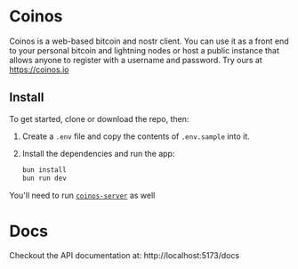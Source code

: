 # Coinos

Coinos is a web-based bitcoin and nostr client. You can use it as a front end to your personal bitcoin and lightning nodes or host a public instance that allows anyone to register with a username and password. Try ours at https://coinos.io

## Install

To get started, clone or download the repo, then:

1. Create a `.env` file and copy the contents of `.env.sample` into it.
2. Install the dependencies and run the app:

    ```sh
    bun install
    bun run dev
    ```

You'll need to run [`coinos-server`](https://github.com/coinos/coinos-server) as well

# Docs

Checkout the API documentation at: http://localhost:5173/docs